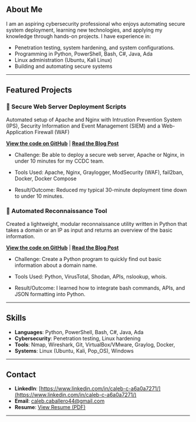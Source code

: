 ## About Me
I am an aspiring cybersecurity professional who enjoys automating secure system deployment, learning new technologies, and applying my knowledge through hands-on projects.
I have  experience in:
- Penetration testing, system hardening, and system configurations.
- Programming in Python, PowerShell, Bash, C#, Java, Ada
- Linux administration (Ubuntu, Kali Linux)
- Building and automating secure systems

---

## Featured Projects
### 🔹 Secure Web Server Deployment Scripts
Automated setup of Apache and Nginx with Intrustion Prevention System (IPS), Security Information and Event Management (SIEM) and a Web-Application Firewall (WAF)

**[View the code on GitHub](https://github.com/CalebC44/Personal-Projects/tree/main/Secure%20Web%20Server%20Deployment%20Scripts)** | **[Read the Blog Post](https://calebc44.github.io/github-portfolio/2025/10/07/Secure-Web-Server-Deployment-Scripts.html)**

- Challenge: Be able to deploy a secure web server, Apache or Nginx, in under 10 minutes for my CCDC team.
  
- Tools Used: Apache, Nginx, Graylogger, ModSecurity (WAF), fail2ban, Docker, Docker Compose
  
- Result/Outcome: Reduced my typical 30-minute deployment time down to under 10 minutes.

### 🔹 Automated Reconnaissance Tool
Created a lightweight, modular reconnaissance utility written in Python that takes a domain or an IP as input and returns an overview of the basic information.

**[View the code on GitHub](https://github.com/CalebC44/Personal-Projects/blob/main/Automated-Reconnaissance-Tool)** | **[Read the Blog Post](https://calebc44.github.io/github-portfolio/2025/09/25/Automated-Reconnaissance-Tool.html)**

- Challenge: Create a Python program to quickly find out basic information about a domain name. 

- Tools Used: Python, VirusTotal, Shodan, APIs, nslookup, whois.

- Result/Outcome: I learned how to integrate bash commands, APIs, and JSON formatting into Python. 

---

## Skills
- **Languages**: Python, PowerShell, Bash, C#, Java, Ada
- **Cybersecurity**: Penetration testing, Linux hardening
- **Tools**: Nmap, Wireshark, Git, VirtualBox/VMware, Graylog, Docker, 
- **Systems**: Linux (Ubuntu, Kali, Pop_OS), Windows

---

## Contact
- **LinkedIn**: [https://www.linkedin.com/in/caleb-c-a6a0a7271/](https://www.linkedin.com/in/caleb-c-a6a0a7271/)
- **Email**: caleb.caballero44@gmail.com
- **Resume**: [View Resume (PDF)](https://calebc44.github.io/github-portfolio/Caleb_Caballero_Resume_2025.pdf)

---

